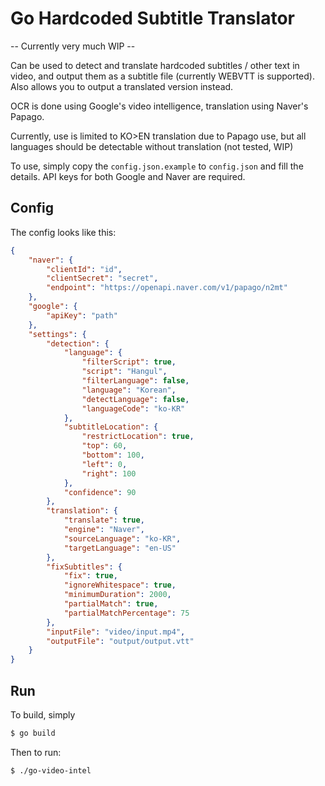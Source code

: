 # Go Hardcoded Subtitle Translator

-- Currently very much WIP --

Can be used to detect and translate hardcoded subtitles / other text in video, and output them as a subtitle file (currently WEBVTT is supported). Also allows you to output a translated version instead.

OCR is done using Google's video intelligence, translation using Naver's Papago.

Currently, use is limited to KO>EN translation due to Papago use, but all languages should be detectable without translation (not tested, WIP)

To use, simply copy the `config.json.example` to `config.json` and fill the details. API keys for both Google and Naver are required.

## Config

The config looks like this:
```json
{
    "naver": {
        "clientId": "id",
        "clientSecret": "secret",
        "endpoint": "https://openapi.naver.com/v1/papago/n2mt"
    },
    "google": {
        "apiKey": "path"
    },
    "settings": {
        "detection": {
            "language": {
                "filterScript": true,
                "script": "Hangul",
                "filterLanguage": false,
                "language": "Korean",
                "detectLanguage": false,
                "languageCode": "ko-KR"
            },
            "subtitleLocation": {
                "restrictLocation": true,
                "top": 60,
                "bottom": 100,
                "left": 0,
                "right": 100
            },
            "confidence": 90
        },
        "translation": {
            "translate": true,
            "engine": "Naver",
            "sourceLanguage": "ko-KR",
            "targetLanguage": "en-US"
        },
        "fixSubtitles": {
            "fix": true,
            "ignoreWhitespace": true,
            "minimumDuration": 2000,
            "partialMatch": true,
            "partialMatchPercentage": 75
        },        
        "inputFile": "video/input.mp4",
        "outputFile": "output/output.vtt"
    }
}
```
## Run
To build, simply
```bash
$ go build
```

Then to run:
```bash
$ ./go-video-intel
```
